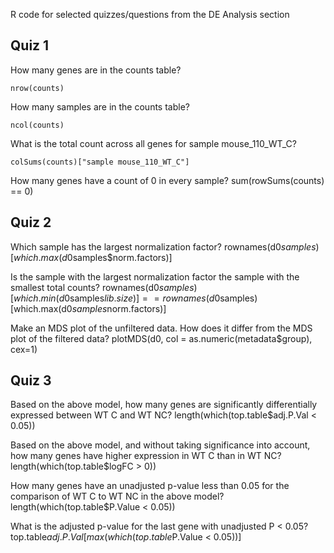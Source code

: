 R code for selected quizzes/questions from the DE Analysis section

## Quiz 1

How many genes are in the counts table?
```
nrow(counts)
```

How many samples are in the counts table?
```
ncol(counts)
```

What is the total count across all genes for sample mouse_110_WT_C?
```
colSums(counts)["sample mouse_110_WT_C"]
```

How many genes have a count of 0 in every sample?
sum(rowSums(counts) == 0)

## Quiz 2
Which sample has the largest normalization factor?
rownames(d0$samples)[which.max(d0$samples$norm.factors)]

Is the sample with the largest normalization factor the sample with the smallest total counts?
	rownames(d0$samples)[which.min(d0$samples$lib.size)] == rownames(d0$samples)[which.max(d0$samples$norm.factors)]

Make an MDS plot of the unfiltered data.  How does it differ from the MDS plot of the filtered data?
	plotMDS(d0, col = as.numeric(metadata$group), cex=1)

## Quiz 3
Based on the above model, how many genes are significantly differentially expressed between WT C and WT NC?
	length(which(top.table$adj.P.Val < 0.05))

Based on the above model, and without taking significance into account, how many genes have higher expression in WT C than in WT NC?
	length(which(top.table$logFC > 0))

How many genes have an unadjusted p-value less than 0.05 for the comparison of WT C to WT NC in the above model?
	length(which(top.table$P.Value < 0.05))

What is the adjusted p-value for the last gene with unadjusted P < 0.05?
	top.table$adj.P.Val[max(which(top.table$P.Value < 0.05))]

